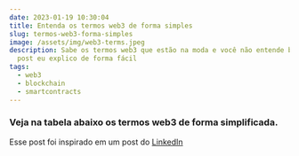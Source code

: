 ```yaml
---
date: 2023-01-19 10:30:04
title: Entenda os termos web3 de forma simples
slug: termos-web3-forma-simples
image: /assets/img/web3-terms.jpeg
description: Sabe os termos web3 que estão na moda e você não entende bem? Nesse
  post eu explico de forma fácil
tags:
  - web3
  - blockchain
  - smartcontracts
---
```

### V﻿eja na tabela abaixo os termos web3 de forma simplificada.

E﻿sse post foi inspirado em um post do [LinkedIn](https://www.linkedin.com/posts/conradodesa_os-jarg%C3%B5es-da-web3-e-seus-respectivos-em-activity-7021110015155445760-rouN?utm_source=share&utm_medium=member_desktop)